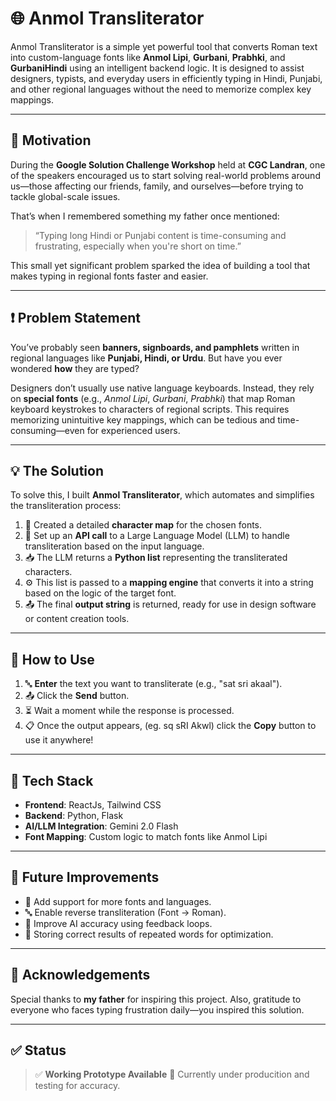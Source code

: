 # 🌐 **Anmol Transliterator**

Anmol Transliterator is a simple yet powerful tool that converts Roman text into custom-language fonts like **Anmol Lipi**, **Gurbani**, **Prabhki**, and **GurbaniHindi** using an intelligent backend logic. It is designed to assist designers, typists, and everyday users in efficiently typing in Hindi, Punjabi, and other regional languages without the need to memorize complex key mappings.

---

## 🚀 Motivation

During the **Google Solution Challenge Workshop** held at **CGC Landran**, one of the speakers encouraged us to start solving real-world problems around us—those affecting our friends, family, and ourselves—before trying to tackle global-scale issues.

That’s when I remembered something my father once mentioned:

> “Typing long Hindi or Punjabi content is time-consuming and frustrating, especially when you're short on time.”

This small yet significant problem sparked the idea of building a tool that makes typing in regional fonts faster and easier.

---

## ❗ Problem Statement

You’ve probably seen **banners, signboards, and pamphlets** written in regional languages like **Punjabi, Hindi, or Urdu**. But have you ever wondered **how** they are typed?

Designers don’t usually use native language keyboards. Instead, they rely on **special fonts** (e.g., *Anmol Lipi*, *Gurbani*, *Prabhki*) that map Roman keyboard keystrokes to characters of regional scripts.
This requires memorizing unintuitive key mappings, which can be tedious and time-consuming—even for experienced users.

---

## 💡 The Solution

To solve this, I built **Anmol Transliterator**, which automates and simplifies the transliteration process:

1. 🔡 Created a detailed **character map** for the chosen fonts.
2. 📡 Set up an **API call** to a Large Language Model (LLM) to handle transliteration based on the input language.
3. 📥 The LLM returns a **Python list** representing the transliterated characters.
4. ⚙️ This list is passed to a **mapping engine** that converts it into a string based on the logic of the target font.
5. 📤 The final **output string** is returned, ready for use in design software or content creation tools.

---

## 📘 How to Use

1. 🔤 **Enter** the text you want to transliterate (e.g., "sat sri akaal").
2. 📤 Click the **Send** button.
3. ⏳ Wait a moment while the response is processed.
4. 📋 Once the output appears, (eg. sq sRI Akwl) click the **Copy** button to use it anywhere!

---

## 🧠 Tech Stack

* **Frontend**: ReactJs, Tailwind CSS
* **Backend**: Python, Flask
* **AI/LLM Integration**: Gemini 2.0 Flash
* **Font Mapping**: Custom logic to match fonts like Anmol Lipi

---

## 🙌 Future Improvements

* 🔁 Add support for more fonts and languages.
* 🔤 Enable reverse transliteration (Font → Roman).
* 🧠 Improve AI accuracy using feedback loops.
* 🫙 Storing correct results of repeated words for optimization.

---

## 📣 Acknowledgements

Special thanks to **my father** for inspiring this project. Also, gratitude to everyone who faces typing frustration daily—you inspired this solution.

---

## ✅ Status

> ✅ **Working Prototype Available**
> 🚧 Currently under producition and testing for accuracy.
